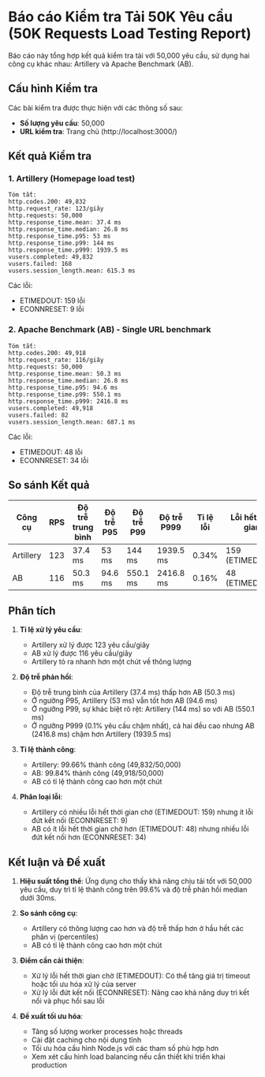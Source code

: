# Báo cáo Kiểm tra Tải 50K Yêu cầu (50K Requests Load Testing Report)

Báo cáo này tổng hợp kết quả kiểm tra tải với 50,000 yêu cầu, sử dụng hai công cụ khác nhau: Artillery và Apache Benchmark (AB).

## Cấu hình Kiểm tra

Các bài kiểm tra được thực hiện với các thông số sau:

- **Số lượng yêu cầu**: 50,000
- **URL kiểm tra**: Trang chủ (http://localhost:3000/)

## Kết quả Kiểm tra

### 1. Artillery (Homepage load test)

```
Tóm tắt:
http.codes.200: 49,832
http.request_rate: 123/giây
http.requests: 50,000
http.response_time.mean: 37.4 ms
http.response_time.median: 26.8 ms
http.response_time.p95: 53 ms
http.response_time.p99: 144 ms
http.response_time.p999: 1939.5 ms
vusers.completed: 49,832
vusers.failed: 168
vusers.session_length.mean: 615.3 ms
```

Các lỗi:

- ETIMEDOUT: 159 lỗi
- ECONNRESET: 9 lỗi

### 2. Apache Benchmark (AB) - Single URL benchmark

```
Tóm tắt:
http.codes.200: 49,918
http.request_rate: 116/giây
http.requests: 50,000
http.response_time.mean: 50.3 ms
http.response_time.median: 26.8 ms
http.response_time.p95: 94.6 ms
http.response_time.p99: 550.1 ms
http.response_time.p999: 2416.8 ms
vusers.completed: 49,918
vusers.failed: 82
vusers.session_length.mean: 687.1 ms
```

Các lỗi:

- ETIMEDOUT: 48 lỗi
- ECONNRESET: 34 lỗi

## So sánh Kết quả

| Công cụ   | RPS | Độ trễ trung bình | Độ trễ P95 | Độ trễ P99 | Độ trễ P999 | Tỉ lệ lỗi | Lỗi hết thời gian | Lỗi kết nối     |
| --------- | --- | ----------------- | ---------- | ---------- | ----------- | --------- | ----------------- | --------------- |
| Artillery | 123 | 37.4 ms           | 53 ms      | 144 ms     | 1939.5 ms   | 0.34%     | 159 (ETIMEDOUT)   | 9 (ECONNRESET)  |
| AB        | 116 | 50.3 ms           | 94.6 ms    | 550.1 ms   | 2416.8 ms   | 0.16%     | 48 (ETIMEDOUT)    | 34 (ECONNRESET) |

## Phân tích

1. **Tỉ lệ xử lý yêu cầu**:

   - Artillery xử lý được 123 yêu cầu/giây
   - AB xử lý được 116 yêu cầu/giây
   - Artillery tỏ ra nhanh hơn một chút về thông lượng

2. **Độ trễ phản hồi**:

   - Độ trễ trung bình của Artillery (37.4 ms) thấp hơn AB (50.3 ms)
   - Ở ngưỡng P95, Artillery (53 ms) vẫn tốt hơn AB (94.6 ms)
   - Ở ngưỡng P99, sự khác biệt rõ rệt: Artillery (144 ms) so với AB (550.1 ms)
   - Ở ngưỡng P999 (0.1% yêu cầu chậm nhất), cả hai đều cao nhưng AB (2416.8 ms) chậm hơn Artillery (1939.5 ms)

3. **Tỉ lệ thành công**:

   - Artillery: 99.66% thành công (49,832/50,000)
   - AB: 99.84% thành công (49,918/50,000)
   - AB có tỉ lệ thành công cao hơn một chút

4. **Phân loại lỗi**:
   - Artillery có nhiều lỗi hết thời gian chờ (ETIMEDOUT: 159) nhưng ít lỗi đứt kết nối (ECONNRESET: 9)
   - AB có ít lỗi hết thời gian chờ hơn (ETIMEDOUT: 48) nhưng nhiều lỗi đứt kết nối hơn (ECONNRESET: 34)

## Kết luận và Đề xuất

1. **Hiệu suất tổng thể**: Ứng dụng cho thấy khả năng chịu tải tốt với 50,000 yêu cầu, duy trì tỉ lệ thành công trên 99.6% và độ trễ phản hồi median dưới 30ms.

2. **So sánh công cụ**:

   - Artillery có thông lượng cao hơn và độ trễ thấp hơn ở hầu hết các phân vị (percentiles)
   - AB có tỉ lệ thành công cao hơn một chút

3. **Điểm cần cải thiện**:

   - Xử lý lỗi hết thời gian chờ (ETIMEDOUT): Có thể tăng giá trị timeout hoặc tối ưu hóa xử lý của server
   - Xử lý lỗi đứt kết nối (ECONNRESET): Nâng cao khả năng duy trì kết nối và phục hồi sau lỗi

4. **Đề xuất tối ưu hóa**:
   - Tăng số lượng worker processes hoặc threads
   - Cài đặt caching cho nội dung tĩnh
   - Tối ưu hóa cấu hình Node.js với các tham số phù hợp hơn
   - Xem xét cấu hình load balancing nếu cần thiết khi triển khai production
